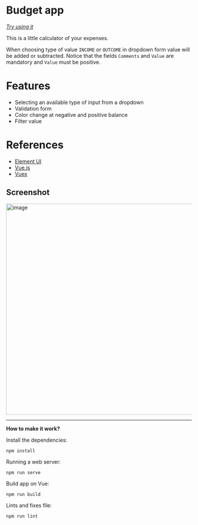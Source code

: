 # Budget app

[_Try using it_](https://budgetapp-80a11.web.app)

This is a little calculator of your expenses.

When choosing type of value `INCOME` or `OUTCOME` in dropdown form value will be added or subtracted. Notice that the fields `Comments` and `Value` are mandatory and `Value` must be positive.

# Features
- Selecting an available type of input from a dropdown
- Validation form
- Сolor change at negative and positive balance 
- Filter value 


# References
- [Element UI ](https://element.eleme.io/#/en-US)
- [Vue.js](https://ru.vuejs.org/index.html)
- [Vuex](https://vuex.vuejs.org)

## Screenshot

<img width="572" alt="image" src="https://user-images.githubusercontent.com/113831614/217527807-54aa7860-3cc5-4db4-b7a7-88c216fc3aa5.png">


---
**How to make it work?**

Install the dependencies:
```shell
npm install
```
Running a web server:
```shell
npm run serve 
```
Build app on Vue:
```shell
npm run build 
```
Lints and fixes file:
```shell
npm run lint
```

